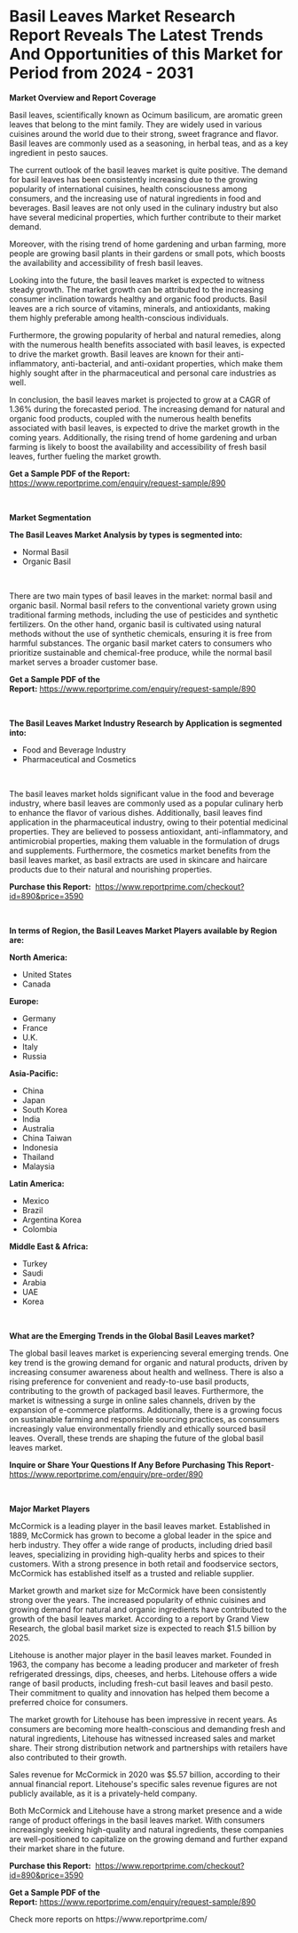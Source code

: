 <p><h1>Basil Leaves Market Research Report Reveals The Latest Trends And Opportunities of this Market for Period from 2024 - 2031</h1></p><p><strong>Market Overview and Report Coverage</strong></p>
<p><p>Basil leaves, scientifically known as Ocimum basilicum, are aromatic green leaves that belong to the mint family. They are widely used in various cuisines around the world due to their strong, sweet fragrance and flavor. Basil leaves are commonly used as a seasoning, in herbal teas, and as a key ingredient in pesto sauces.</p><p>The current outlook of the basil leaves market is quite positive. The demand for basil leaves has been consistently increasing due to the growing popularity of international cuisines, health consciousness among consumers, and the increasing use of natural ingredients in food and beverages. Basil leaves are not only used in the culinary industry but also have several medicinal properties, which further contribute to their market demand.</p><p>Moreover, with the rising trend of home gardening and urban farming, more people are growing basil plants in their gardens or small pots, which boosts the availability and accessibility of fresh basil leaves.</p><p>Looking into the future, the basil leaves market is expected to witness steady growth. The market growth can be attributed to the increasing consumer inclination towards healthy and organic food products. Basil leaves are a rich source of vitamins, minerals, and antioxidants, making them highly preferable among health-conscious individuals.</p><p>Furthermore, the growing popularity of herbal and natural remedies, along with the numerous health benefits associated with basil leaves, is expected to drive the market growth. Basil leaves are known for their anti-inflammatory, anti-bacterial, and anti-oxidant properties, which make them highly sought after in the pharmaceutical and personal care industries as well.</p><p>In conclusion, the basil leaves market is projected to grow at a CAGR of 1.36% during the forecasted period. The increasing demand for natural and organic food products, coupled with the numerous health benefits associated with basil leaves, is expected to drive the market growth in the coming years. Additionally, the rising trend of home gardening and urban farming is likely to boost the availability and accessibility of fresh basil leaves, further fueling the market growth.</p></p>
<p><strong>Get a Sample PDF of the Report:</strong> <a href="https://www.reportprime.com/enquiry/request-sample/890">https://www.reportprime.com/enquiry/request-sample/890</a></p>
<p>&nbsp;</p>
<p><strong>Market Segmentation</strong></p>
<p><strong>The Basil Leaves Market Analysis by types is segmented into:</strong></p>
<p><ul><li>Normal Basil</li><li>Organic Basil</li></ul></p>
<p>&nbsp;</p>
<p><p>There are two main types of basil leaves in the market: normal basil and organic basil. Normal basil refers to the conventional variety grown using traditional farming methods, including the use of pesticides and synthetic fertilizers. On the other hand, organic basil is cultivated using natural methods without the use of synthetic chemicals, ensuring it is free from harmful substances. The organic basil market caters to consumers who prioritize sustainable and chemical-free produce, while the normal basil market serves a broader customer base.</p></p>
<p><strong>Get a Sample PDF of the Report:</strong>&nbsp;<a href="https://www.reportprime.com/enquiry/request-sample/890">https://www.reportprime.com/enquiry/request-sample/890</a></p>
<p>&nbsp;</p>
<p><strong>The Basil Leaves Market Industry Research by Application is segmented into:</strong></p>
<p><ul><li>Food and Beverage Industry</li><li>Pharmaceutical and Cosmetics</li></ul></p>
<p>&nbsp;</p>
<p><p>The basil leaves market holds significant value in the food and beverage industry, where basil leaves are commonly used as a popular culinary herb to enhance the flavor of various dishes. Additionally, basil leaves find application in the pharmaceutical industry, owing to their potential medicinal properties. They are believed to possess antioxidant, anti-inflammatory, and antimicrobial properties, making them valuable in the formulation of drugs and supplements. Furthermore, the cosmetics market benefits from the basil leaves market, as basil extracts are used in skincare and haircare products due to their natural and nourishing properties.</p></p>
<p><strong>Purchase this Report:</strong>&nbsp; <a href="https://www.reportprime.com/checkout?id=890&price=3590">https://www.reportprime.com/checkout?id=890&price=3590</a></p>
<p>&nbsp;</p>
<p><strong>In terms of Region, the Basil Leaves Market Players available by Region are:</strong></p>
<p>
    <p> <strong> North America: </strong>
        <ul>
            <li>United States</li>
            <li>Canada</li>
        </ul>
        </p> 
    <p> <strong> Europe: </strong>
        <ul>
            <li>Germany</li>
            <li>France</li>
            <li>U.K.</li>
            <li>Italy</li>
            <li>Russia</li>
        </ul>
        </p> 
    <p> <strong> Asia-Pacific: </strong>
        <ul>
            <li>China</li>
            <li>Japan</li>
            <li>South Korea</li>
            <li>India</li>
            <li>Australia</li>
            <li>China Taiwan</li>
            <li>Indonesia</li>
            <li>Thailand</li>
            <li>Malaysia</li>
        </ul>
        </p> 
    <p> <strong> Latin America: </strong>
        <ul>
            <li>Mexico</li>
            <li>Brazil</li>
            <li>Argentina Korea</li>
            <li>Colombia</li>
        </ul>
        </p> 
    <p> <strong> Middle East & Africa: </strong>
        <ul>
            <li>Turkey</li>
            <li>Saudi</li>
            <li>Arabia</li>
            <li>UAE</li>
            <li>Korea</li>
        </ul>
    </p>
    </p>
<p>&nbsp;</p>
<p><strong>What are the Emerging Trends in the Global Basil Leaves market?</strong></p>
<p><p>The global basil leaves market is experiencing several emerging trends. One key trend is the growing demand for organic and natural products, driven by increasing consumer awareness about health and wellness. There is also a rising preference for convenient and ready-to-use basil products, contributing to the growth of packaged basil leaves. Furthermore, the market is witnessing a surge in online sales channels, driven by the expansion of e-commerce platforms. Additionally, there is a growing focus on sustainable farming and responsible sourcing practices, as consumers increasingly value environmentally friendly and ethically sourced basil leaves. Overall, these trends are shaping the future of the global basil leaves market.</p></p>
<p><strong>Inquire or Share Your Questions If Any Before Purchasing This Report</strong>- <a href="https://www.reportprime.com/enquiry/pre-order/890">https://www.reportprime.com/enquiry/pre-order/890</a></p>
<p>&nbsp;</p>
<p><strong>Major Market Players</strong></p>
<p><p>McCormick is a leading player in the basil leaves market. Established in 1889, McCormick has grown to become a global leader in the spice and herb industry. They offer a wide range of products, including dried basil leaves, specializing in providing high-quality herbs and spices to their customers. With a strong presence in both retail and foodservice sectors, McCormick has established itself as a trusted and reliable supplier.</p><p>Market growth and market size for McCormick have been consistently strong over the years. The increased popularity of ethnic cuisines and growing demand for natural and organic ingredients have contributed to the growth of the basil leaves market. According to a report by Grand View Research, the global basil market size is expected to reach $1.5 billion by 2025.</p><p>Litehouse is another major player in the basil leaves market. Founded in 1963, the company has become a leading producer and marketer of fresh refrigerated dressings, dips, cheeses, and herbs. Litehouse offers a wide range of basil products, including fresh-cut basil leaves and basil pesto. Their commitment to quality and innovation has helped them become a preferred choice for consumers.</p><p>The market growth for Litehouse has been impressive in recent years. As consumers are becoming more health-conscious and demanding fresh and natural ingredients, Litehouse has witnessed increased sales and market share. Their strong distribution network and partnerships with retailers have also contributed to their growth.</p><p>Sales revenue for McCormick in 2020 was $5.57 billion, according to their annual financial report. Litehouse's specific sales revenue figures are not publicly available, as it is a privately-held company.</p><p>Both McCormick and Litehouse have a strong market presence and a wide range of product offerings in the basil leaves market. With consumers increasingly seeking high-quality and natural ingredients, these companies are well-positioned to capitalize on the growing demand and further expand their market share in the future.</p></p>
<p><strong>Purchase this Report:</strong>&nbsp;&nbsp;<a href="https://www.reportprime.com/checkout?id=890&price=3590">https://www.reportprime.com/checkout?id=890&price=3590</a></p>
<p></p>
<p><strong>Get a Sample PDF of the Report:</strong>&nbsp;<a href="https://www.reportprime.com/enquiry/request-sample/890">https://www.reportprime.com/enquiry/request-sample/890</a></p>
<p>Check more reports on https://www.reportprime.com/</p>